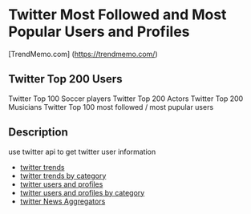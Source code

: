 # Twitter Most Followed and Most Popular Users and Profiles 

[TrendMemo.com] (https://trendmemo.com/)

## Twitter Top 200 Users 
Twitter Top 100 Soccer players 
Twitter Top 200 Actors
Twitter Top 200 Musicians
Twitter Top 100 most followed / most pupular users

## Description

use twitter api to get twitter user information



* [twitter trends](https://trendmemo.com/)
* [twitter trends by category](https://www.trendmemo.com/categories)
* [twitter users and profiles](https://www.trendmemo.com/profiles/popular)
* [twitter users and profiles by category](https://www.trendmemo.com/profiles/categories)
* [twitter News Aggregators](https://www.trendmemo.com/news)
